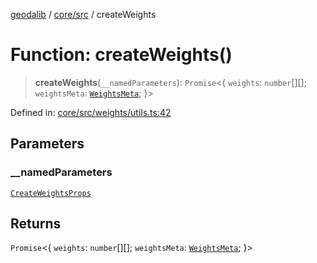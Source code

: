 [geodalib](../../../modules.md) / [core/src](../index.md) / createWeights

# Function: createWeights()

> **createWeights**(`__namedParameters`): `Promise`\<\{ `weights`: `number`[][]; `weightsMeta`: [`WeightsMeta`](../type-aliases/WeightsMeta.md); \}\>

Defined in: [core/src/weights/utils.ts:42](https://github.com/GeoDaCenter/geoda-lib/blob/dd0b55e88e7fa62fd12212664ac5233e391d8b71/js/packages/core/src/weights/utils.ts#L42)

## Parameters

### \_\_namedParameters

[`CreateWeightsProps`](../type-aliases/CreateWeightsProps.md)

## Returns

`Promise`\<\{ `weights`: `number`[][]; `weightsMeta`: [`WeightsMeta`](../type-aliases/WeightsMeta.md); \}\>
